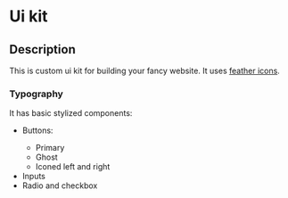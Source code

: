 <h1>Ui kit</h1>
  <h2>Description</h2>
<p>This is custom ui kit for building your fancy website. It uses <a href="https://github.com/feathericons">feather icons</a>.<p>
  <h3>Typography</h3>
  <p>It has basic stylized components:<p>
    <ul>
      <li>Buttons:</li>
      <ul>
        <li>Primary</li>
        <li>Ghost</li>
        <li>Iconed left and right</li>
      </ul>
      <li>Inputs</li>
      <li>Radio and checkbox</li>
</ul>

